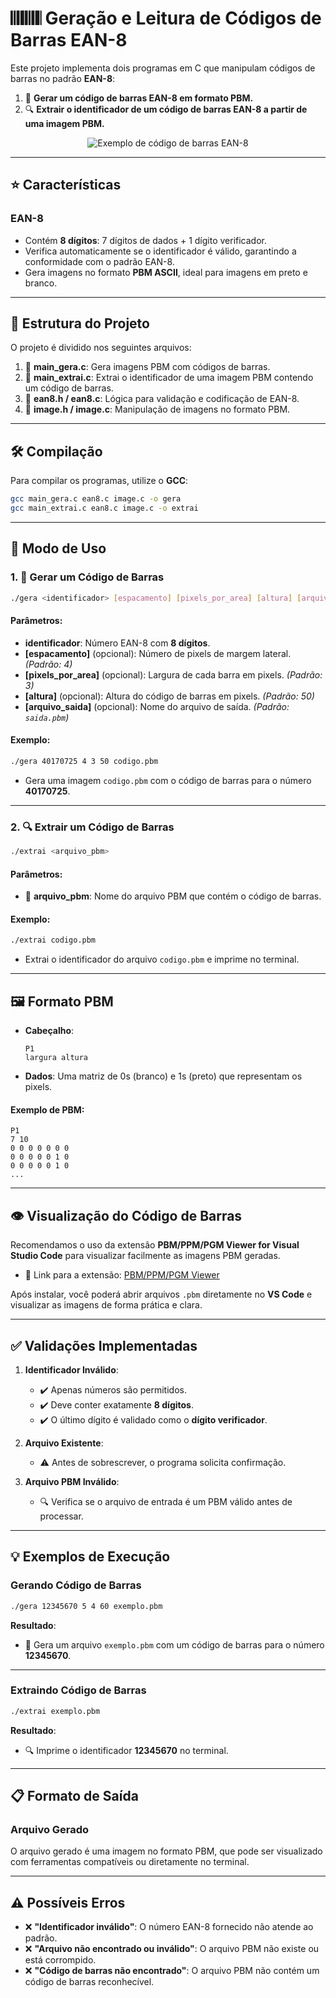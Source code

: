# 𝄃𝄂𝄂𝄀𝄁𝄃𝄂𝄂𝄃 **Geração e Leitura de Códigos de Barras EAN-8**
Este projeto implementa dois programas em C que manipulam códigos de barras no padrão **EAN-8**:
1. 🎨 **Gerar um código de barras EAN-8 em formato PBM.**
2. 🔍 **Extrair o identificador de um código de barras EAN-8 a partir de uma imagem PBM.**

<div align="center">
  <img src="https://pt.activebarcode.com/codes/imagesmainexample/ean8.gif" alt="Exemplo de código de barras EAN-8">
</div>

---

## ⭐ **Características**
### EAN-8
- Contém **8 dígitos**: 7 dígitos de dados + 1 dígito verificador.
- Verifica automaticamente se o identificador é válido, garantindo a conformidade com o padrão EAN-8.
- Gera imagens no formato **PBM ASCII**, ideal para imagens em preto e branco.

---

## 📁 **Estrutura do Projeto**
O projeto é dividido nos seguintes arquivos:
1. 📄 **main_gera.c**: Gera imagens PBM com códigos de barras.
2. 📄 **main_extrai.c**: Extrai o identificador de uma imagem PBM contendo um código de barras.
3. 📄 **ean8.h / ean8.c**: Lógica para validação e codificação de EAN-8.
4. 📄 **image.h / image.c**: Manipulação de imagens no formato PBM.

---

## 🛠️ **Compilação**
Para compilar os programas, utilize o **GCC**:
```bash
gcc main_gera.c ean8.c image.c -o gera
gcc main_extrai.c ean8.c image.c -o extrai
```

---

## 📖 **Modo de Uso**

### 1. 🎨 **Gerar um Código de Barras**
```bash
./gera <identificador> [espacamento] [pixels_por_area] [altura] [arquivo_saida]
```
#### **Parâmetros**:
- **identificador**: Número EAN-8 com **8 dígitos**.
- **[espacamento]** (opcional): Número de pixels de margem lateral. *(Padrão: 4)*
- **[pixels_por_area]** (opcional): Largura de cada barra em pixels. *(Padrão: 3)*
- **[altura]** (opcional): Altura do código de barras em pixels. *(Padrão: 50)*
- **[arquivo_saida]** (opcional): Nome do arquivo de saída. *(Padrão: `saida.pbm`)*

#### **Exemplo**:
```bash
./gera 40170725 4 3 50 codigo.pbm
```
- Gera uma imagem `codigo.pbm` com o código de barras para o número **40170725**.

---

### 2. 🔍 **Extrair um Código de Barras**
```bash
./extrai <arquivo_pbm>
```
#### **Parâmetros**:
- 📄 **arquivo_pbm**: Nome do arquivo PBM que contém o código de barras.

#### **Exemplo**:
```bash
./extrai codigo.pbm
```
- Extrai o identificador do arquivo `codigo.pbm` e imprime no terminal.

---

## 🖼️ **Formato PBM**
- **Cabeçalho**:
  ```
  P1
  largura altura
  ```
- **Dados**:
  Uma matriz de 0s (branco) e 1s (preto) que representam os pixels.

#### **Exemplo de PBM**:
```pbm
P1
7 10
0 0 0 0 0 0 0
0 0 0 0 0 1 0
0 0 0 0 0 1 0
...
```

---

## 👁️ **Visualização do Código de Barras**
Recomendamos o uso da extensão **PBM/PPM/PGM Viewer for Visual Studio Code** para visualizar facilmente as imagens PBM geradas.  
- 🔗 Link para a extensão: [PBM/PPM/PGM Viewer](https://marketplace.visualstudio.com/items?itemName=dwayne.simple-pbm-viewer)

Após instalar, você poderá abrir arquivos `.pbm` diretamente no **VS Code** e visualizar as imagens de forma prática e clara.

---

## ✅ **Validações Implementadas**
1. **Identificador Inválido**:
   - ✔️ Apenas números são permitidos.
   - ✔️ Deve conter exatamente **8 dígitos**.
   - ✔️ O último dígito é validado como o **dígito verificador**.

2. **Arquivo Existente**:
   - ⚠️ Antes de sobrescrever, o programa solicita confirmação.

3. **Arquivo PBM Inválido**:
   - 🔍 Verifica se o arquivo de entrada é um PBM válido antes de processar.

---

## 💡 **Exemplos de Execução**

### Gerando Código de Barras
```bash
./gera 12345670 5 4 60 exemplo.pbm
```
**Resultado**:
- 🎨 Gera um arquivo `exemplo.pbm` com um código de barras para o número **12345670**.

---

### Extraindo Código de Barras
```bash
./extrai exemplo.pbm
```
**Resultado**:
- 🔍 Imprime o identificador **12345670** no terminal.

---

## 📋 **Formato de Saída**
### Arquivo Gerado
O arquivo gerado é uma imagem no formato PBM, que pode ser visualizado com ferramentas compatíveis ou diretamente no terminal.

---

## ⚠️ **Possíveis Erros**
- ❌ **"Identificador inválido"**: O número EAN-8 fornecido não atende ao padrão.
- ❌ **"Arquivo não encontrado ou inválido"**: O arquivo PBM não existe ou está corrompido.
- ❌ **"Código de barras não encontrado"**: O arquivo PBM não contém um código de barras reconhecível.

